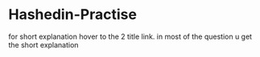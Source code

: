 # Hashedin-Practise
for short explanation hover to the 2 title link.
in most of the question u get the short explanation 
